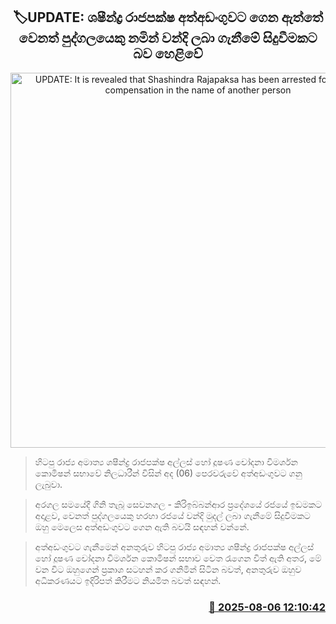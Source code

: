 <p align='center'><b><h2 align='center' title='UPDATE: It is revealed that Shashindra Rajapaksa has been arrested for receiving compensation in the name of another person'>🏷UPDATE: ශෂීන්ද්‍ර රාජපක්ෂ අත්අඩංගුවට ගෙන ඇත්තේ වෙනත් පුද්ගලයෙකු නමින් වන්දි ලබා ගැනීමේ සිදුවීමකට බව හෙළිවේ</h2></b></p>
<p align='center'><img src='https://helakuru.sgp1.cdn.digitaloceanspaces.com/esana/images/lib/shashindra-rajapaksha1-archived.jpg' width='600' alt='UPDATE: It is revealed that Shashindra Rajapaksa has been arrested for receiving compensation in the name of another person'></p>

> හිටපු රාජ්‍ය අමාත්‍ය ශෂීන්ද්‍ර රාජපක්ෂ අල්ලස් හෝ දූෂණ චෝදනා විමර්ශන කොමිෂන් සභාවේ නිලධාරීන් විසින් අද (06) පෙරවරුවේ අත්අඩංගුවට ගනු ලැබුවා.

> අරගල සමයේදී ගිනි තැබූ සෙවනගල - කිරිඉබ්බන්ආර ප්‍රදේශයේ රජයේ ඉඩමකට අදාළව, වෙනත් පුද්ගලයෙකු හරහා රජයේ වන්දි මුදල් ලබා ගැනීමේ සිදුවීමකට ඔහු මෙලෙස අත්අඩංගුවට ගෙන ඇති බවයි සඳහන් වන්නේ.

> අත්අඩංගුවට ගැනීමෙන් අනතුරුව හිටපු රාජ්‍ය අමාත්‍ය ශෂීන්ද්‍ර රාජපක්ෂ අල්ලස් හෝ දූෂණ චෝදනා විමර්ශන කොමිෂන් සභාව වෙත රැගෙන විත් ඇති අතර, මේ වන විට ඔහුගෙන් ප්‍රකාශ සටහන් කර ගනිමින් සිටින බවත්, අනතුරුව ඔහුව අධිකරණයට ඉදිරිපත් කිරීමට නියමිත බවත් සඳහන්.



<h3 align='right'><a href='https://www.helakuru.lk/esana/p/112493/'>📅 2025-08-06 12:10:42</a></h3>
